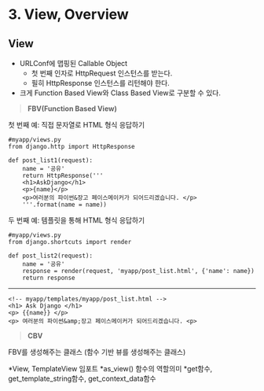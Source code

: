 # 3. View, Overview
## View
- URLConf에 맵핑된 Callable Object
	* 첫 번째 인자로 HttpRequest 인스턴스를 받는다.
	* 필히 HttpResponse 인스턴스를 리턴해야 한다.
- 크게 Function Based View와 Class Based View로 구분할 수 있다.

> **FBV(Function Based View)**


첫 번째 예: 직접 문자열로 HTML 형식 응답하기

```
#myapp/views.py
from django.http import HttpResponse

def post_list1(request):
	name = '공유'
    return HttpResponse('''
    <h1>AskDjango</h1>
    <p>{name}</p>
    <p>여러분의 파이썬&장고 페이스메이커가 되어드리겠습니다. </p>
    '''.format(name = name))
```

두 번째 예: 템플릿을 통해 HTML 형식 응답하기

```
#myapp/views.py
from django.shortcuts import render

def post_list2(request):
	name = '공유'
    response = render(request, 'myapp/post_list.html', {'name': name})
    return response
```
***
```
<!-- myapp/templates/myapp/post_list.html -->
<h1> Ask Django </h1>
<p> {{name}} </p>
<p> 여러분의 파이썬&amp;장고 페이스메이커가 되어드리겠습니다. <p>
```

> **CBV**

FBV를 생성해주는 클래스 (함수 기반 뷰를 생성해주는 클래스)

*View, TemplateView 임포트
*as_view() 함수의 역할의미
*get함수, get_template_string함수, get_context_data함수





